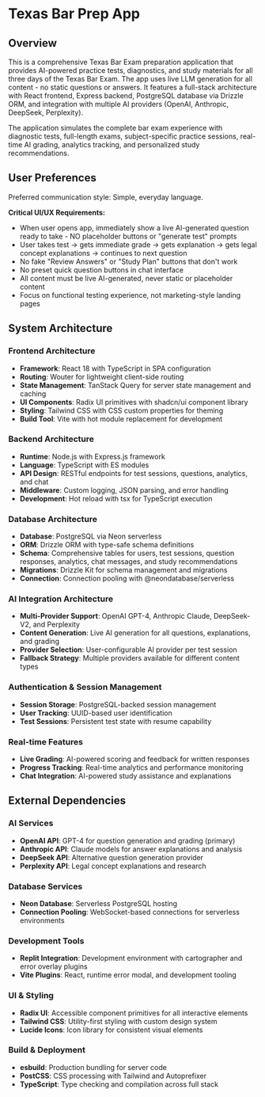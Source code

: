 # Texas Bar Prep App

## Overview

This is a comprehensive Texas Bar Exam preparation application that provides AI-powered practice tests, diagnostics, and study materials for all three days of the Texas Bar Exam. The app uses live LLM generation for all content - no static questions or answers. It features a full-stack architecture with React frontend, Express backend, PostgreSQL database via Drizzle ORM, and integration with multiple AI providers (OpenAI, Anthropic, DeepSeek, Perplexity).

The application simulates the complete bar exam experience with diagnostic tests, full-length exams, subject-specific practice sessions, real-time AI grading, analytics tracking, and personalized study recommendations.

## User Preferences

Preferred communication style: Simple, everyday language.

**Critical UI/UX Requirements:**
- When user opens app, immediately show a live AI-generated question ready to take - NO placeholder buttons or "generate test" prompts
- User takes test → gets immediate grade → gets explanation → gets legal concept explanations → continues to next question
- No fake "Review Answers" or "Study Plan" buttons that don't work
- No preset quick question buttons in chat interface
- All content must be live AI-generated, never static or placeholder content
- Focus on functional testing experience, not marketing-style landing pages

## System Architecture

### Frontend Architecture
- **Framework**: React 18 with TypeScript in SPA configuration
- **Routing**: Wouter for lightweight client-side routing
- **State Management**: TanStack Query for server state management and caching
- **UI Components**: Radix UI primitives with shadcn/ui component library
- **Styling**: Tailwind CSS with CSS custom properties for theming
- **Build Tool**: Vite with hot module replacement for development

### Backend Architecture
- **Runtime**: Node.js with Express.js framework
- **Language**: TypeScript with ES modules
- **API Design**: RESTful endpoints for test sessions, questions, analytics, and chat
- **Middleware**: Custom logging, JSON parsing, and error handling
- **Development**: Hot reload with tsx for TypeScript execution

### Database Architecture
- **Database**: PostgreSQL via Neon serverless
- **ORM**: Drizzle ORM with type-safe schema definitions
- **Schema**: Comprehensive tables for users, test sessions, question responses, analytics, chat messages, and study recommendations
- **Migrations**: Drizzle Kit for schema management and migrations
- **Connection**: Connection pooling with @neondatabase/serverless

### AI Integration Architecture
- **Multi-Provider Support**: OpenAI GPT-4, Anthropic Claude, DeepSeek-V2, and Perplexity
- **Content Generation**: Live AI generation for all questions, explanations, and grading
- **Provider Selection**: User-configurable AI provider per test session
- **Fallback Strategy**: Multiple providers available for different content types

### Authentication & Session Management
- **Session Storage**: PostgreSQL-backed session management
- **User Tracking**: UUID-based user identification
- **Test Sessions**: Persistent test state with resume capability

### Real-time Features
- **Live Grading**: AI-powered scoring and feedback for written responses
- **Progress Tracking**: Real-time analytics and performance monitoring
- **Chat Integration**: AI-powered study assistance and explanations

## External Dependencies

### AI Services
- **OpenAI API**: GPT-4 for question generation and grading (primary)
- **Anthropic API**: Claude models for answer explanations and analysis
- **DeepSeek API**: Alternative question generation provider
- **Perplexity API**: Legal concept explanations and research

### Database Services
- **Neon Database**: Serverless PostgreSQL hosting
- **Connection Pooling**: WebSocket-based connections for serverless environments

### Development Tools
- **Replit Integration**: Development environment with cartographer and error overlay plugins
- **Vite Plugins**: React, runtime error modal, and development tooling

### UI & Styling
- **Radix UI**: Accessible component primitives for all interactive elements
- **Tailwind CSS**: Utility-first styling with custom design system
- **Lucide Icons**: Icon library for consistent visual elements

### Build & Deployment
- **esbuild**: Production bundling for server code
- **PostCSS**: CSS processing with Tailwind and Autoprefixer
- **TypeScript**: Type checking and compilation across full stack